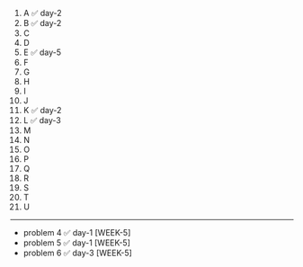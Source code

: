 1. A ✅ day-2
2. B ✅ day-2
3. C
4. D
5. E ✅ day-5
6. F
7. G
8. H
9. I
10. J
11. K ✅ day-2
12. L ✅ day-3
13. M
14. N
15. O
16. P
17. Q
18. R
19. S
20. T
21. U
---
-  problem 4 ✅ day-1 [WEEK-5]
-  problem 5 ✅ day-1 [WEEK-5]
-  problem 6 ✅ day-3 [WEEK-5]